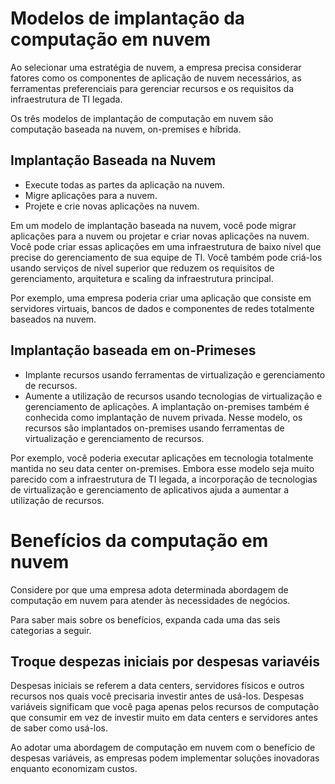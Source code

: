 # Modelos de implantação da computação em nuvem

Ao selecionar uma estratégia de nuvem, a empresa precisa considerar fatores como os componentes de aplicação de nuvem necessários, as ferramentas preferenciais para gerenciar recursos e os requisitos da infraestrutura de TI legada.

Os três modelos de implantação de computação em nuvem são computação baseada na nuvem, on-premises e híbrida. 

## Implantação Baseada na Nuvem
- Execute todas as partes da aplicação na nuvem.
- Migre aplicações para a nuvem.
- Projete e crie novas aplicações na nuvem.

Em um modelo de implantação baseada na nuvem, você pode migrar aplicações para a nuvem ou projetar e criar novas aplicações na nuvem. Você pode criar essas aplicações em uma infraestrutura de baixo nível que precise do gerenciamento de sua equipe de TI. Você também pode criá-los usando serviços de nível superior que reduzem os requisitos de gerenciamento, arquitetura e scaling da infraestrutura principal.


Por exemplo, uma empresa poderia criar uma aplicação que consiste em servidores virtuais, bancos de dados e componentes de redes totalmente baseados na nuvem.

## Implantação baseada em on-Primeses

- Implante recursos usando ferramentas de virtualização e gerenciamento de recursos.
- Aumente a utilização de recursos usando tecnologias de virtualização e gerenciamento de aplicações.
A implantação on-premises também é conhecida como implantação de nuvem privada. Nesse modelo, os recursos são implantados on-premises usando ferramentas de virtualização e gerenciamento de recursos.


Por exemplo, você poderia executar aplicações em tecnologia totalmente mantida no seu data center on-premises. Embora esse modelo seja muito parecido com a infraestrutura de TI legada, a incorporação de tecnologias de virtualização e gerenciamento de aplicativos ajuda a aumentar a utilização de recursos.

# Benefícios da computação em nuvem

Considere por que uma empresa adota determinada abordagem de computação em nuvem para atender às necessidades de negócios.

Para saber mais sobre os benefícios, expanda cada uma das seis categorias a seguir.

## Troque despezas iniciais por despesas variavéis

Despesas iniciais se referem a data centers, servidores físicos e outros recursos nos quais você precisaria investir antes de usá-los. Despesas variáveis significam que você paga apenas pelos recursos de computação que consumir em vez de investir muito em data centers e servidores antes de saber como usá-los.

Ao adotar uma abordagem de computação em nuvem com o benefício de despesas variáveis, as empresas podem implementar soluções inovadoras enquanto economizam custos.